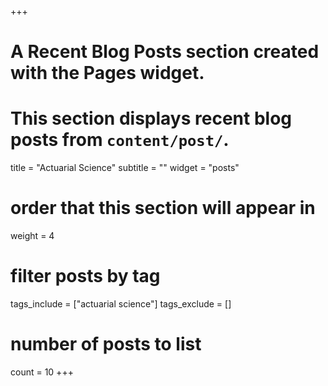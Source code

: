 +++
# A Recent Blog Posts section created with the Pages widget.
# This section displays recent blog posts from `content/post/`.

title = "Actuarial Science"
subtitle = ""
widget = "posts"

# order that this section will appear in 
weight = 4

# filter posts by tag 
tags_include = ["actuarial science"]
tags_exclude = []

# number of posts to list
count = 10
+++
